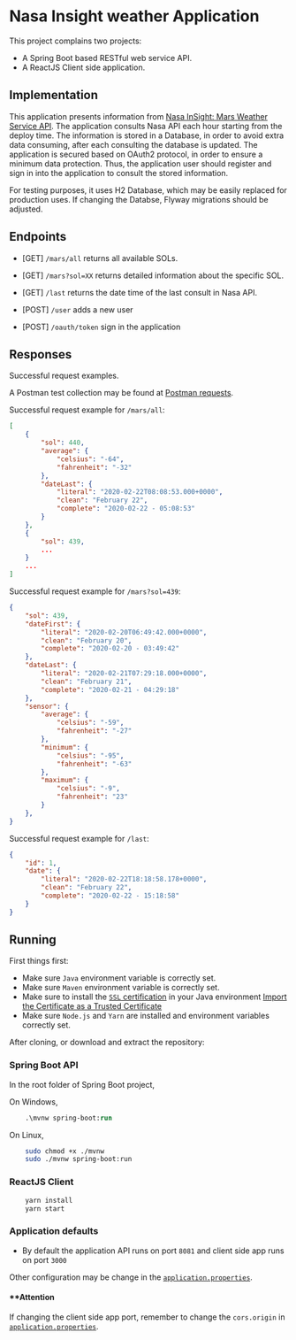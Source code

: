 # Nasa Insight weather Application

This project complains two projects:
- A Spring Boot based RESTful web service API.
- A ReactJS Client side application.

## Implementation
This application presents information from [Nasa InSight: Mars Weather Service API](https://api.nasa.gov/assets/insight/InSight%20Weather%20API%20Documentation.pdf).
The application consults Nasa API each hour starting from the deploy time.
The information is stored in a Database, in order to avoid extra data consuming, after each consulting the database is updated.
The application is secured based on OAuth2 protocol, in order to ensure a minimum data protection.
Thus, the application user should register and sign in into the application to consult the stored information.

For testing purposes, it uses H2 Database, which may be easily replaced for production uses.
If changing the Databse, Flyway migrations should be adjusted.

## Endpoints
- [GET] `/mars/all` returns all available SOLs.
- [GET] `/mars?sol=XX` returns detailed information about the specific SOL.
- [GET] `/last` returns the date time of the last consult in Nasa API.

- [POST] `/user` adds a new user
- [POST] `/oauth/token` sign in the application


## Responses

Successful request examples.

A Postman test collection may be found at [Postman requests](/PreodayMars.postman_collection.json).

Successful request example for `/mars/all`:
```json
[
    {
        "sol": 440,
        "average": {
            "celsius": "-64",
            "fahrenheit": "-32"
        },
        "dateLast": {
            "literal": "2020-02-22T08:08:53.000+0000",
            "clean": "February 22",
            "complete": "2020-02-22 - 05:08:53"
        }
    },
    {
        "sol": 439,
        ...
    }
    ...
]
```

Successful request example for `/mars?sol=439`:
```json
{
    "sol": 439,
    "dateFirst": {
        "literal": "2020-02-20T06:49:42.000+0000",
        "clean": "February 20",
        "complete": "2020-02-20 - 03:49:42"
    },
    "dateLast": {
        "literal": "2020-02-21T07:29:18.000+0000",
        "clean": "February 21",
        "complete": "2020-02-21 - 04:29:18"
    },
    "sensor": {
        "average": {
            "celsius": "-59",
            "fahrenheit": "-27"
        },
        "minimum": {
            "celsius": "-95",
            "fahrenheit": "-63"
        },
        "maximum": {
            "celsius": "-9",
            "fahrenheit": "23"
        }
    },
}
```

Successful request example for `/last`:
```json
{
    "id": 1,
    "date": {
        "literal": "2020-02-22T18:18:58.178+0000",
        "clean": "February 22",
        "complete": "2020-02-22 - 15:18:58"
    }
}
```

## Running

First things first:
- Make sure `Java` environment variable is correctly set.
- Make sure `Maven` environment variable is correctly set.
- Make sure to install the [`SSL` certification](/PreodayMars/src/main/resources/trust/mars-demo.cer) in your Java environment [Import the Certificate as a Trusted Certificate](https://docs.oracle.com/javase/tutorial/security/toolsign/rstep2.html)
- Make sure `Node.js` and `Yarn` are installed and environment variables correctly set.

After cloning, or download and extract the repository:

### Spring Boot API

In the root folder of Spring Boot project,

On Windows,

```ps
    .\mvnw spring-boot:run
```

On Linux,

```sh
    sudo chmod +x ./mvnw
    sudo ./mvnw spring-boot:run
```
### ReactJS Client

```ps
    yarn install
    yarn start
```


### Application defaults

- By default the application API runs on port `8081` and client side app runs on port `3000`

Other configuration may be change in the [`application.properties`](/PreodayMars/src/main/resources/application.properties).

#### **Attention

If changing the client side app port, remember to change the `cors.origin` in [`application.properties`](/PreodayMars/src/main/resources/application.properties).
